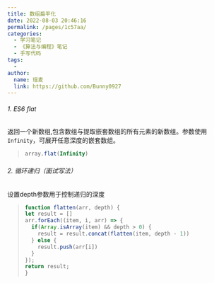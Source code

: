 ```yaml
---
title: 数组扁平化
date: 2022-08-03 20:46:16
permalink: /pages/1c57aa/
categories:
  - 学习笔记
  - 《算法与编程》笔记
  - 手写代码
tags:
  -
author:
  name: 瑶麦
  link: https://github.com/Bunny0927
---
```

###### 1. ES6 flat
返回一个新数组,包含数组与提取嵌套数组的所有元素的新数组。参数使用`Infinity`，可展开任意深度的嵌套数组。
> ```js
> array.flat(Infinity)
> ```

###### 2. 循环递归（面试写法）
设置depth参数用于控制递归的深度
> ```js
> function flatten(arr, depth) {
> let result = []
> arr.forEach((item, i, arr) => {
>   if(Array.isArray(item) && depth > 0) {
>     result = result.concat(flatten(item, depth - 1))
>   } else {
>     result.push(arr[i])
>   }
> });
> return result;
> }
> ```